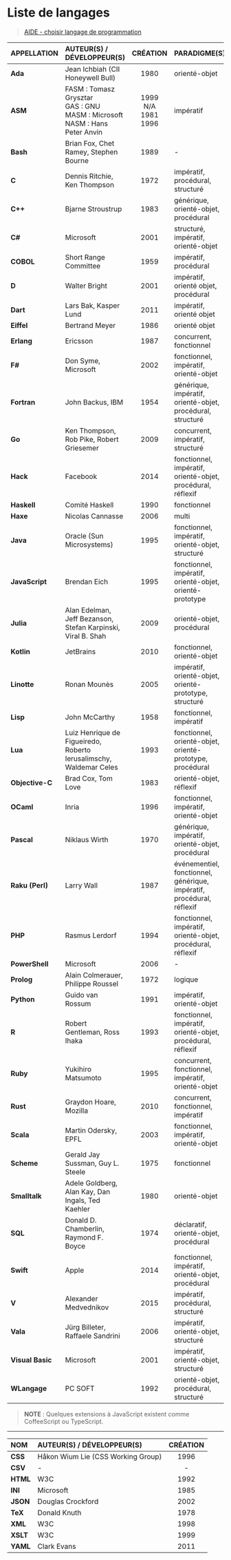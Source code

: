 # Liste de langages

> [AIDE - choisir langage de programmation](https://www.youtube.com/watch?v=h8I7vhChquw)

|APPELLATION|AUTEUR(S) / DÉVELOPPEUR(S)|CRÉATION|PARADIGME(S)|
|:--|:--|:--:|:--|
|**Ada**|Jean Ichbiah (CII Honeywell Bull)|1980|orienté-objet|
|**ASM**|FASM : Tomasz Grysztar<br>GAS : GNU<br>MASM : Microsoft<br>NASM : Hans Peter Anvin|1999<br>N/A<br>1981<br>1996|impératif|
|**Bash**|Brian Fox, Chet Ramey, Stephen Bourne|1989|-|
|**C**|Dennis Ritchie, Ken Thompson|1972|impératif, procédural, structuré|
|**C++**|Bjarne Stroustrup|1983|générique, orienté-objet, procédural|
|**C#**|Microsoft|2001|structuré, impératif, orienté-objet|
|**COBOL**|Short Range Committee|1959|impératif, procédural|
|**D**|Walter Bright|2001|impératif, orienté objet, procédural|
|**Dart**|Lars Bak, Kasper Lund|2011|impératif, orienté objet|
|**Eiffel**|Bertrand Meyer|1986|orienté objet|
|**Erlang**|Ericsson|1987|concurrent, fonctionnel|
|**F#**|Don Syme, Microsoft|2002|fonctionnel, impératif, orienté-objet|
|**Fortran**|John Backus, IBM|1954|générique, impératif, orienté-objet, procédural, structuré|
|**Go**|Ken Thompson, Rob Pike, Robert Griesemer|2009|concurrent, impératif, structuré|
|**Hack**|Facebook|2014|fonctionnel, impératif, orienté-objet, procédural, réflexif|
|**Haskell**|Comité Haskell|1990|fonctionnel|
|**Haxe**|Nicolas Cannasse|2006|multi|
|**Java**|Oracle (Sun Microsystems)|1995|fonctionnel, impératif, orienté-objet, structuré|
|**JavaScript**|Brendan Eich|1995|fonctionnel, impératif, orienté-objet, orienté-prototype|
|**Julia**|Alan Edelman, Jeff Bezanson, Stefan Karpinski, Viral B. Shah|2009|orienté-objet, procédural|
|**Kotlin**|JetBrains|2010|fonctionnel, orienté-objet|
|**Linotte**|Ronan Mounès|2005|impératif, orienté-objet, orienté-prototype, structuré|
|**Lisp**|John McCarthy|1958|fonctionnel, impératif|
|**Lua**|Luiz Henrique de Figueiredo, Roberto Ierusalimschy, Waldemar Celes|1993|fonctionnel, orienté-objet, orienté-prototype, procédural|
|**Objective-C**|Brad Cox, Tom Love|1983|orienté-objet, réflexif|
|**OCaml**|Inria|1996|fonctionnel, impératif, orienté-objet|
|**Pascal**|Niklaus Wirth|1970|générique, impératif, orienté-objet, procédural|
|**Raku (Perl)**|Larry Wall|1987|événementiel, fonctionnel, générique, impératif, procédural, réflexif|
|**PHP**|Rasmus Lerdorf|1994|fonctionnel, impératif, orienté-objet, procédural, réflexif|
|**PowerShell**|Microsoft|2006|-|
|**Prolog**|Alain Colmerauer, Philippe Roussel|1972|logique|
|**Python**|Guido van Rossum|1991|impératif, orienté-objet|
|**R**|Robert Gentleman, Ross Ihaka|1993|fonctionnel, impératif, orienté-objet, procédural, réflexif|
|**Ruby**|Yukihiro Matsumoto|1995|concurrent, fonctionnel, impératif, orienté-objet|
|**Rust**|Graydon Hoare, Mozilla|2010|concurrent, fonctionnel, impératif|
|**Scala**|Martin Odersky, EPFL|2003|fonctionnel, impératif, orienté-objet|
|**Scheme**|Gerald Jay Sussman, Guy L. Steele|1975|fonctionnel|
|**Smalltalk**|Adele Goldberg, Alan Kay, Dan Ingals, Ted Kaehler|1980|orienté-objet|
|**SQL**|Donald D. Chamberlin, Raymond F. Boyce|1974|déclaratif, orienté-objet, procédural|
|**Swift**|Apple|2014|fonctionnel, impératif, orienté-objet, procédural|
|**V**|Alexander Medvednikov|2015|impératif, procédural, structuré|
|**Vala**|Jürg Billeter, Raffaele Sandrini|2006|impératif, orienté-objet, structuré|
|**Visual Basic**|Microsoft|2001|impératif, orienté-objet, structuré|
|**WLangage**|PC SOFT|1992|orienté-objet, procédural, structuré|

> **NOTE** : Quelques extensions à JavaScript existent comme CoffeeScript ou TypeScript.

---

|NOM|AUTEUR(S) / DÉVELOPPEUR(S)|CRÉATION|
|:--|:--|:--:|
|**CSS**|Håkon Wium Lie (CSS Working Group)|1996|
|**CSV**|-|-|
|**HTML**|W3C|1992|
|**INI**|Microsoft|1985|
|**JSON**|Douglas Crockford|2002|
|**TeX**|Donald Knuth|1978|
|**XML**|W3C|1998|
|**XSLT**|W3C|1999|
|**YAML**|Clark Evans|2011|
